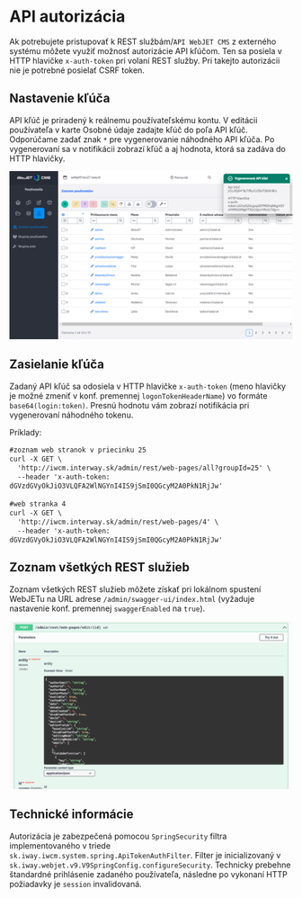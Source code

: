 # API autorizácia

Ak potrebujete pristupovať k REST službám/`API WebJET CMS` z externého systému môžete využiť možnosť autorizácie API kľúčom. Ten sa posiela v HTTP hlavičke ```x-auth-token``` pri volaní REST služby. Pri takejto autorizácii nie je potrebné posielať CSRF token.

## Nastavenie kľúča

API kľúč je priradený k reálnemu používateľskému kontu. V editácii používateľa v karte Osobné údaje zadajte kľúč do poľa API kľúč. Odporúčame zadať znak ```*``` pre vygenerovanie náhodného API kľúča. Po vygenerovaní sa v notifikácii zobrazí kľúč a aj hodnota, ktorá sa zadáva do HTTP hlavičky.

![](api-key-notification.png)

## Zasielanie kľúča

Zadaný API kľúč sa odosiela v HTTP hlavičke ```x-auth-token``` (meno hlavičky je možné zmeniť v konf. premennej ```logonTokenHeaderName```) vo formáte ```base64(login:token)```. Presnú hodnotu vám zobrazí notifikácia pri vygenerovaní náhodného tokenu.

Príklady:

```shell
#zoznam web stranok v priecinku 25
curl -X GET \
  'http://iwcm.interway.sk/admin/rest/web-pages/all?groupId=25' \
  --header 'x-auth-token: dGVzdGVyOkJiO3VLQFA2WlNGYnI4IS9jSmI0QGcyM2A0PkN1RjJw'

#web stranka 4
curl -X GET \
  'http://iwcm.interway.sk/admin/rest/web-pages/4' \
  --header 'x-auth-token: dGVzdGVyOkJiO3VLQFA2WlNGYnI4IS9jSmI0QGcyM2A0PkN1RjJw'
```

## Zoznam všetkých REST služieb

Zoznam všetkých REST služieb môžete získať pri lokálnom spustení WebJETu na URL adrese ```/admin/swagger-ui/index.html``` (vyžaduje nastavenie konf. premennej ```swaggerEnabled``` na ```true```).

![](swagger.png)

## Technické informácie

Autorizácia je zabezpečená pomocou ```SpringSecurity``` filtra implementovaného v triede ```sk.iway.iwcm.system.spring.ApiTokenAuthFilter```. Filter je inicializovaný v ```sk.iway.webjet.v9.V9SpringConfig.configureSecurity```. Technicky prebehne štandardné prihlásenie zadaného používateľa, následne po vykonaní HTTP požiadavky je ```session``` invalidovaná.
